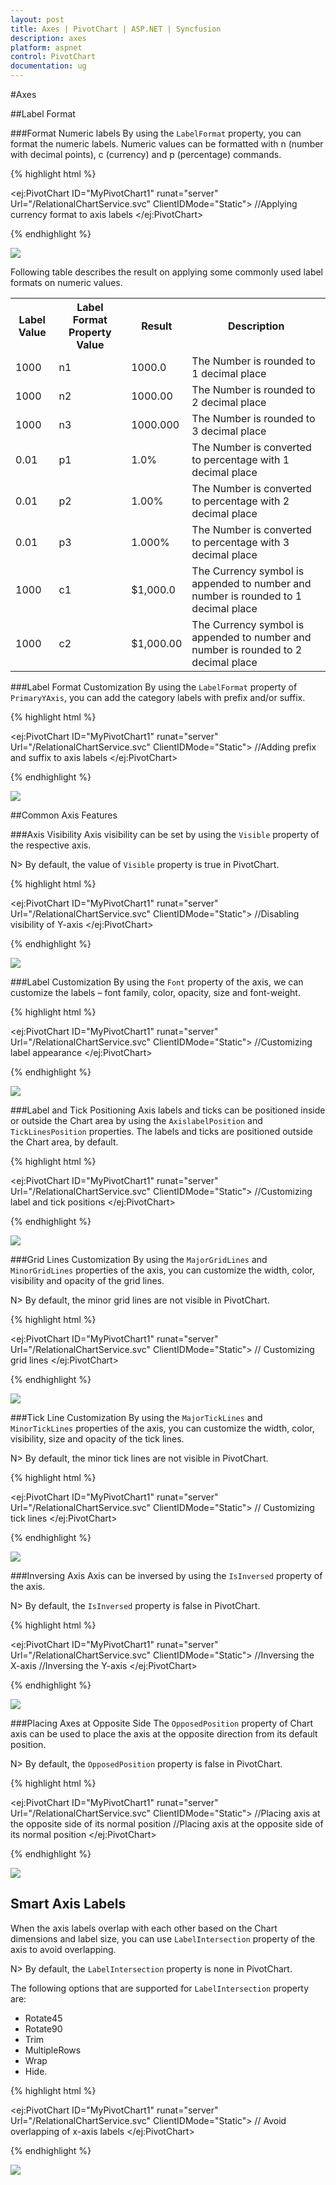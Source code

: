 ```yaml
---
layout: post
title: Axes | PivotChart | ASP.NET | Syncfusion
description: axes 
platform: aspnet
control: PivotChart
documentation: ug
---
```


#Axes 

##Label Format

###Format Numeric labels
By using the `LabelFormat` property, you can format the numeric labels. Numeric values can be formatted with n (number with decimal points), c (currency) and p (percentage) commands.

{% highlight html %}

<ej:PivotChart ID="MyPivotChart1" runat="server" Url="/RelationalChartService.svc" ClientIDMode="Static">
    //Applying currency format to axis labels
    <PrimaryYAxis LabelFormat="c"></PrimaryYAxis>
    <Size Width="950px" Height="460px"></Size>
</ej:PivotChart>

{% endhighlight %}

![](Chart-Axes_images/Chart-Axes_img1.png)

Following table describes the result on applying some commonly used label formats on numeric values.

<table>
<tr>
<th>
Label Value</th><th>
Label Format Property Value</th><th>
Result</th><th>
Description</th>
</tr>
<tr><td>
1000</td><td>
n1</td><td>    
1000.0</td><td>
The Number is rounded to 1 decimal place</td>
</tr>
<tr><td>
1000</td><td>
n2</td><td>    
1000.00</td><td>
The Number is rounded to 2 decimal place</td>
</tr>
<tr><td>
1000</td><td>
n3</td><td>    
1000.000</td><td>
The Number is rounded to 3 decimal place</td>
</tr>
<tr><td>
0.01</td><td>
p1</td><td>    
1.0%</td><td>
The Number is converted to percentage with 1 decimal place</td>
</tr>
<tr><td>
0.01</td><td>
p2</td><td>    
1.00%</td><td>
The Number is converted to percentage with 2 decimal place</td>
</tr>
<tr><td>
0.01</td><td>
p3</td><td>    
1.000%</td><td>
The Number is converted to percentage with 3 decimal place</td>
</tr>
<tr><td>
1000</td><td>
c1</td><td>    
$1,000.0</td><td>
The Currency symbol is appended to number and number is rounded to 1 decimal place</td>
</tr>
<tr><td>
1000</td><td>
c2</td><td>    
$1,000.00</td><td>
The Currency symbol is appended to number and number is rounded to 2 decimal place</td>
</tr>
</table>

###Label Format Customization 
By using the `LabelFormat` property of `PrimaryYAxis`, you can add the category labels with prefix and/or suffix. 

{% highlight html %}

<ej:PivotChart ID="MyPivotChart1" runat="server" Url="/RelationalChartService.svc" ClientIDMode="Static">
    //Adding prefix and suffix to axis labels
    <PrimaryYAxis LabelFormat="${value} K"></PrimaryYAxis>
    <Size Width="950px" Height="460px"></Size>
</ej:PivotChart>

{% endhighlight %}

![](Chart-Axes_images/Chart-Axes_img2.png)

##Common Axis Features

###Axis Visibility
Axis visibility can be set by using the `Visible` property of the respective axis.

N> By default, the value of `Visible` property is true in PivotChart.

{% highlight html %}

<ej:PivotChart ID="MyPivotChart1" runat="server" Url="/RelationalChartService.svc" ClientIDMode="Static">
    //Disabling visibility of Y-axis
    <PrimaryYAxis Visible="false"></PrimaryYAxis>
    <Size Width="950px" Height="460px"></Size>
</ej:PivotChart>

{% endhighlight %}

![](Chart-Axes_images/Chart-Axes_img3.png)

###Label Customization
By using the `Font` property of the axis, we can customize the labels – font family, color, opacity, size and font-weight.

{% highlight html %}

<ej:PivotChart ID="MyPivotChart1" runat="server" Url="/RelationalChartService.svc" ClientIDMode="Static">
    //Customizing label appearance
    <PrimaryXAxis Font-Color="Blue" Font-FontSize="14px" Font-FontFamily="Segoe UI" Font-FontWeight="Bold">
    </PrimaryXAxis>
    <Size Width="950px" Height="460px"></Size>
</ej:PivotChart>

{% endhighlight %}

![](Chart-Axes_images/Chart-Axes_img4.png)

###Label and Tick Positioning
Axis labels and ticks can be positioned inside or outside the Chart area by using the `AxislabelPosition` and `TickLinesPosition` properties. The labels and ticks are positioned outside the Chart area, by default.

{% highlight html %}

<ej:PivotChart ID="MyPivotChart1" runat="server" Url="/RelationalChartService.svc" ClientIDMode="Static">
    //Customizing label and tick positions
    <PrimaryXAxis AxislabelPosition="Inside" TickLinesPosition="Inside">
    </PrimaryXAxis>
    <Size Width="950px" Height="460px"></Size>
</ej:PivotChart>

{% endhighlight %}

![](Chart-Axes_images/Chart-Axes_img5.png)

###Grid Lines Customization
By using the `MajorGridLines` and `MinorGridLines` properties of the axis, you can customize the width, color, visibility and opacity of the grid lines.

N> By default, the minor grid lines are not visible in PivotChart.

{% highlight html %}

<ej:PivotChart ID="MyPivotChart1" runat="server" Url="/RelationalChartService.svc" ClientIDMode="Static">
    // Customizing grid lines
    <PrimaryXAxis MajorGridLines-Width="5" MajorGridLines-Visible="true" MajorGridLines-Color="Blue" MinorTicksPerInterval="1" MinorGridLines-Width="25" MinorGridLines-Visible="true" MinorGridLines-Color="Red">
    </PrimaryXAxis>
     <Size Width="950px" Height="460px"></Size>
</ej:PivotChart>

{% endhighlight %}

![](Chart-Axes_images/Chart-Axes_img6.png)

###Tick Line Customization
By using the `MajorTickLines` and `MinorTickLines` properties of the axis, you can customize the width, color, visibility, size and opacity of the tick lines.

N> By default, the minor tick lines are not visible in PivotChart.

{% highlight html %}

<ej:PivotChart ID="MyPivotChart1" runat="server" Url="/RelationalChartService.svc" ClientIDMode="Static">
    // Customizing tick lines
    <PrimaryXAxis MajorTickLines-Width="10" MajorTickLines-Visible="true" MajorTickLines-Size="15" MajorTickLines-Color="Blue" MinorTicksPerInterval="1" MinorTickLines-Width="15" MinorTickLines-Size="25" MinorTickLines-Visible="true" MinorTickLines-Color="Red">
    </PrimaryXAxis>
     <Size Width="950px" Height="460px"></Size>
</ej:PivotChart>

{% endhighlight %}

![](Chart-Axes_images/Chart-Axes_img7.png)

###Inversing Axis
Axis can be inversed by using the `IsInversed` property of the axis.

N> By default, the `IsInversed` property is false in PivotChart.

{% highlight html %}

<ej:PivotChart ID="MyPivotChart1" runat="server" Url="/RelationalChartService.svc" ClientIDMode="Static">
    //Inversing the X-axis
    <PrimaryXAxis IsInversed="true"></PrimaryXAxis>
    //Inversing the Y-axis
    <PrimaryYAxis IsInversed="true"></PrimaryYAxis>
     <Size Width="950px" Height="460px"></Size>
</ej:PivotChart>

{% endhighlight %}

![](Chart-Axes_images/Chart-Axes_img8.png)

###Placing Axes at Opposite Side
The `OpposedPosition` property of Chart axis can be used to place the axis at the opposite direction from its default position.

N> By default, the `OpposedPosition` property is false in PivotChart.

{% highlight html %}

<ej:PivotChart ID="MyPivotChart1" runat="server" Url="/RelationalChartService.svc" ClientIDMode="Static">
    //Placing axis at the opposite side of its normal position
    <PrimaryXAxis OpposedPosition="true"></PrimaryXAxis>
    //Placing axis at the opposite side of its normal position
    <PrimaryYAxis OpposedPosition="true"></PrimaryYAxis>
     <Size Width="950px" Height="460px"></Size>
</ej:PivotChart>

{% endhighlight %}

![](Chart-Axes_images/Chart-Axes_img9.png)

## Smart Axis Labels

When the axis labels overlap with each other based on the Chart dimensions and label size, you can use `LabelIntersection` property of the axis to avoid overlapping.

N> By default, the `LabelIntersection` property is none in PivotChart.

The following options that are supported for `LabelIntersection` property are:
 
* Rotate45
* Rotate90
* Trim
* MultipleRows
* Wrap
* Hide. 

{% highlight html %}

<ej:PivotChart ID="MyPivotChart1" runat="server" Url="/RelationalChartService.svc" ClientIDMode="Static">
    // Avoid overlapping of x-axis labels
    <PrimaryXAxis LabelIntersectAction="MultipleRows"></PrimaryXAxis>
     <Size Width="950px" Height="460px"></Size>
</ej:PivotChart>

{% endhighlight %} 

![](Chart-Axes_images/Chart-Axes_img10.png)

